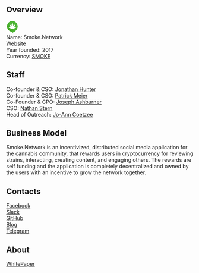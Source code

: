 ## Overview
![logo](../projects/logo/smoke_network.png)  
Name: Smoke.Network  
[Website](https://www.smoke.network/)  
Year founded: 2017  
Currency: [SMOKE](https://coinmarketcap.com/assets/smoke/) 
## Staff
Co-founder & CSO: [Jonathan Hunter](../people/jonathan_hunter.md)  
Co-founder & CSO: [Patrick Meier](../people/patrick_meier.md)  
Co-Founder & CPO: [Joseph Ashburner](../people/joseph_ashburner.md)  
CSO: [Nathan Stern](../people/nathan_stern.md)  
Head of Outreach: [Jo-Ann Coetzee](../people/jo-ann_coetzee.md)
## Business Model
Smoke.Network is an incentivized, distributed social media application for the cannabis community, that rewards users in cryptocurrency for reviewing strains, interacting, creating content, and engaging others. The rewards are self funding and the application is completely decentralized and owned by the users with an incentive to grow the network together.
## Contacts    
[Facebook](https://www.facebook.com/420smokers.us)  
[Slack](https://discordapp.com/invite/pMNP79x)  
[GitHub](https://github.com/smokenetwork)  
[Blog](https://medium.com/smokenetwork)  
[Telegram](https://telegram.me/D4v2s)
## About  
[WhitePaper](https://www.smoke.network/smoke-network-whitepaper.pdf) 
